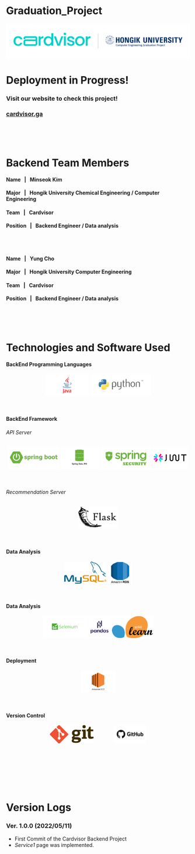 # Graduation_Project

<p align="center"><img src="./MD/cardvisor_md.png" width="1200" height="=400"></p>



# Deployment in Progress!

### Visit our website to check this project!
[<h3 style="border-bottom: none">cardvisor.ga</h3>](http://cardvisor.ga)
<br><br><br>



# Backend Team Members

#### Name &nbsp; | &nbsp; Minseok Kim
#### Major &nbsp; | &nbsp; Hongik University Chemical Engineering / Computer Engineering
#### Team &nbsp; | &nbsp; Cardvisor
#### Position &nbsp; | &nbsp; Backend Engineer / Data analysis
<br><br>

#### Name &nbsp; | &nbsp; Yung Cho
#### Major &nbsp; | &nbsp; Hongik University Computer Engineering
#### Team &nbsp; | &nbsp; Cardvisor
#### Position &nbsp; | &nbsp; Backend Engineer / Data analysis
<br><br><br>



# Technologies and Software Used

#### BackEnd Programming Languages
<p align="center"><img src="./MD/java.png" height="60"> <img src="./MD/python.webp" height="60">
</p>
<br>


#### BackEnd Framework

###### API Server
<p align="center"><img src="./MD/spring_boot.png" height="60">
<img src="./MD/jpa.png" height="60">
<img src="./MD/security.png" height="60">
<img src="./MD/jwt.png" height="60">
</p>
<br>

###### Recommendation Server
<p align="center"><img src="./MD/flask.png" height="60">
</p>
<br>

#### Data Analysis
<p align="center"><img src="./MD/mysql.png" height="60"> <img src="./MD/rds.png" height="60"></p>
</p>
<br>

#### Data Analysis
<p align="center"><img src="./MD/selenium.png" height="60"> <img src="./MD/pandas.png" height="60"> <img src="./MD/scikitlearn.png" height="60">
</p>
<br>


#### Deployment
<p align="center">
<img src="./MD/ec2.png" height="60">
</p>
<br>

#### Version Control
<p align="center">
<img src="./MD/git.png" height="50">
&nbsp;&nbsp;&nbsp;&nbsp;&nbsp;&nbsp;&nbsp;&nbsp;&nbsp;&nbsp;&nbsp;&nbsp;
<img src="./MD/github.jpeg" height="50">
</p>
<br><br><br>
<br><br><br>


# Version Logs

### Ver. 1.0.0 (2022/05/11)
- First Commit of the Cardvisor Backend Project
- *Service1* page was implemented.


